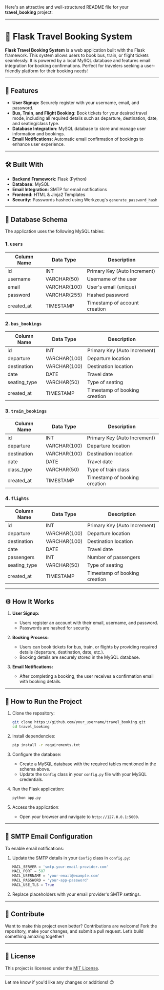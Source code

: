 Here's an attractive and well-structured README file for your **travel_booking** project:

---

# 🚀 Flask Travel Booking System

**Flask Travel Booking System** is a web application built with the Flask framework. This system allows users to book bus, train, or flight tickets seamlessly. It is powered by a local MySQL database and features email integration for booking confirmations. Perfect for travelers seeking a user-friendly platform for their booking needs!

---

## 🌟 Features

- **User Signup:** Securely register with your username, email, and password.
- **Bus, Train, and Flight Booking:** Book tickets for your desired travel mode, including all required details such as departure, destination, date, and seating/class type.
- **Database Integration:** MySQL database to store and manage user information and bookings.
- **Email Notifications:** Automatic email confirmation of bookings to enhance user experience.

---

## 🛠️ Built With

- **Backend Framework:** Flask (Python)
- **Database:** MySQL
- **Email Integration:** SMTP for email notifications
- **Frontend:** HTML & Jinja2 Templates
- **Security:** Passwords hashed using Werkzeug's `generate_password_hash`

---

## 💾 Database Schema

The application uses the following MySQL tables:

### 1. `users`
| Column Name | Data Type   | Description                     |
|-------------|-------------|---------------------------------|
| id          | INT         | Primary Key (Auto Increment)   |
| username    | VARCHAR(50) | Username of the user           |
| email       | VARCHAR(100)| User's email (unique)          |
| password    | VARCHAR(255)| Hashed password                |
| created_at  | TIMESTAMP   | Timestamp of account creation  |

### 2. `bus_bookings`
| Column Name    | Data Type   | Description                     |
|----------------|-------------|---------------------------------|
| id             | INT         | Primary Key (Auto Increment)   |
| departure      | VARCHAR(100)| Departure location             |
| destination    | VARCHAR(100)| Destination location           |
| date           | DATE        | Travel date                   |
| seating_type   | VARCHAR(50) | Type of seating                |
| created_at     | TIMESTAMP   | Timestamp of booking creation  |

### 3. `train_bookings`
| Column Name    | Data Type   | Description                     |
|----------------|-------------|---------------------------------|
| id             | INT         | Primary Key (Auto Increment)   |
| departure      | VARCHAR(100)| Departure location             |
| destination    | VARCHAR(100)| Destination location           |
| date           | DATE        | Travel date                   |
| class_type     | VARCHAR(50) | Type of train class            |
| created_at     | TIMESTAMP   | Timestamp of booking creation  |

### 4. `flights`
| Column Name    | Data Type   | Description                     |
|----------------|-------------|---------------------------------|
| id             | INT         | Primary Key (Auto Increment)   |
| departure      | VARCHAR(100)| Departure location             |
| destination    | VARCHAR(100)| Destination location           |
| date           | DATE        | Travel date                   |
| passengers     | INT         | Number of passengers           |
| seating_type   | VARCHAR(50) | Type of seating                |
| created_at     | TIMESTAMP   | Timestamp of booking creation  |

---

## ⚙️ How It Works

1. **User Signup:**
   - Users register an account with their email, username, and password.
   - Passwords are hashed for security.

2. **Booking Process:**
   - Users can book tickets for bus, train, or flights by providing required details (departure, destination, date, etc.).
   - Booking details are securely stored in the MySQL database.

3. **Email Notifications:**
   - After completing a booking, the user receives a confirmation email with booking details.

---

## 🚀 How to Run the Project

1. Clone the repository:
   ```bash
   git clone https://github.com/your_username/travel_booking.git
   cd travel_booking
   ```

2. Install dependencies:
   ```bash
   pip install -r requirements.txt
   ```

3. Configure the database:
   - Create a MySQL database with the required tables mentioned in the schema above.
   - Update the `Config` class in your `config.py` file with your MySQL credentials.

4. Run the Flask application:
   ```bash
   python app.py
   ```

5. Access the application:
   - Open your browser and navigate to `http://127.0.0.1:5000`.

---

## 📧 SMTP Email Configuration

To enable email notifications:
1. Update the SMTP details in your `Config` class in `config.py`:
   ```python
   MAIL_SERVER = 'smtp.your-email-provider.com'
   MAIL_PORT = 587
   MAIL_USERNAME = 'your-email@example.com'
   MAIL_PASSWORD = 'your-app-password'
   MAIL_USE_TLS = True
   ```

2. Replace placeholders with your email provider's SMTP settings.

---

## 🎉 Contribute

Want to make this project even better? Contributions are welcome! Fork the repository, make your changes, and submit a pull request. Let’s build something amazing together!

---

## 📜 License

This project is licensed under the [MIT License](https://opensource.org/licenses/MIT).

---

Let me know if you'd like any changes or additions! 😊
